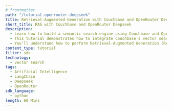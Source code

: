 ```yaml
---
# frontmatter
path: "/tutorial-openrouter-deepseek"
title: Retrieval-Augmented Generation with Couchbase and OpenRouter Deepseek
short_title: RAG with Couchbase and OpenRouter Deepseek
description:
  - Learn how to build a semantic search engine using Couchbase and OpenRouter with Deepseek.
  - This tutorial demonstrates how to integrate Couchbase's vector search capabilities with OpenRouter Deepseek as both embeddings and language model provider.
  - You'll understand how to perform Retrieval-Augmented Generation (RAG) using LangChain and Couchbase.
content_type: tutorial
filter: sdk
technology:
  - vector search
tags:
  - Artificial Intelligence
  - LangChain
  - Deepseek
  - OpenRouter
sdk_language:
  - python
length: 60 Mins
---
```

